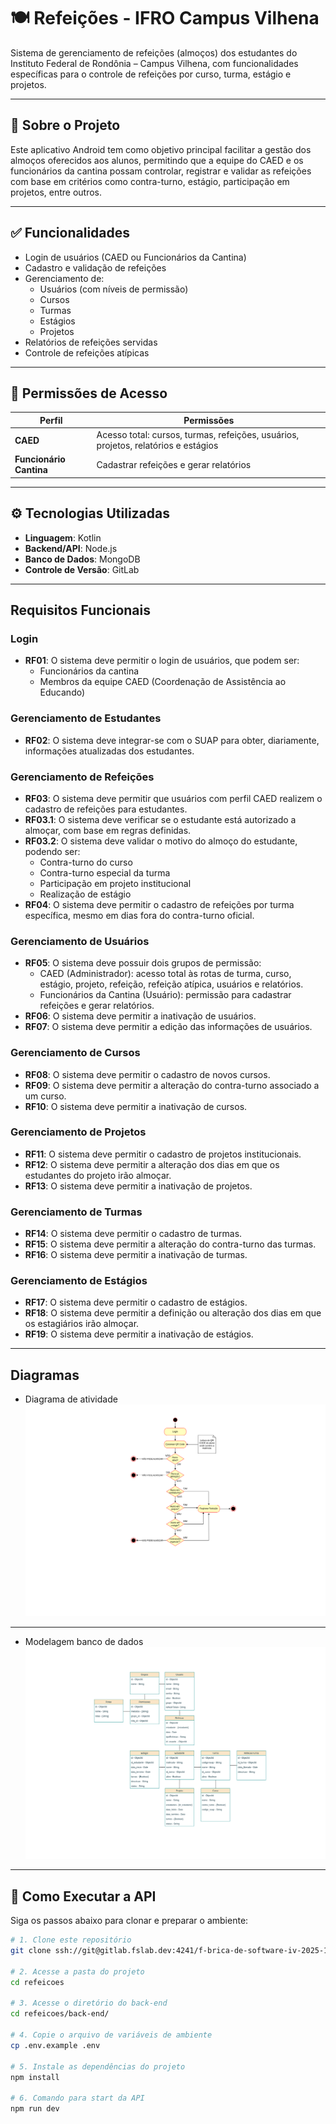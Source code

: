 # 🍽️ Refeições - IFRO Campus Vilhena

Sistema de gerenciamento de refeições (almoços) dos estudantes do Instituto Federal de Rondônia – Campus Vilhena, com funcionalidades específicas para o controle de refeições por curso, turma, estágio e projetos.

---

## 📱 Sobre o Projeto

Este aplicativo Android tem como objetivo principal facilitar a gestão dos almoços oferecidos aos alunos, permitindo que a equipe do CAED e os funcionários da cantina possam controlar, registrar e validar as refeições com base em critérios como contra-turno, estágio, participação em projetos, entre outros.

---

## ✅ Funcionalidades

- Login de usuários (CAED ou Funcionários da Cantina)
- Cadastro e validação de refeições
- Gerenciamento de:
  - Usuários (com níveis de permissão)
  - Cursos
  - Turmas
  - Estágios
  - Projetos
- Relatórios de refeições servidas
- Controle de refeições atípicas

---

## 🔐 Permissões de Acesso

| Perfil                  | Permissões                                                                         |
|-------------------------|------------------------------------------------------------------------------------|
| **CAED**                | Acesso total: cursos, turmas, refeições, usuários, projetos, relatórios e estágios |
| **Funcionário Cantina** | Cadastrar refeições e gerar relatórios                                             |

---

## ⚙️ Tecnologias Utilizadas

- **Linguagem**: Kotlin 
- **Backend/API**: Node.js
- **Banco de Dados**: MongoDB
- **Controle de Versão**: GitLab

---

## Requisitos Funcionais

### Login

- **RF01**: O sistema deve permitir o login de usuários, que podem ser:
  - Funcionários da cantina
  - Membros da equipe CAED (Coordenação de Assistência ao Educando)

### Gerenciamento de Estudantes

- **RF02**: O sistema deve integrar-se com o SUAP para obter, diariamente, informações atualizadas dos estudantes.

### Gerenciamento de Refeições

- **RF03**: O sistema deve permitir que usuários com perfil CAED realizem o cadastro de refeições para estudantes.
- **RF03.1**: O sistema deve verificar se o estudante está autorizado a almoçar, com base em regras definidas.
- **RF03.2**: O sistema deve validar o motivo do almoço do estudante, podendo ser:
  - Contra-turno do curso
  - Contra-turno especial da turma
  - Participação em projeto institucional
  - Realização de estágio
- **RF04**: O sistema deve permitir o cadastro de refeições por turma específica, mesmo em dias fora do contra-turno oficial.

### Gerenciamento de Usuários

- **RF05**: O sistema deve possuir dois grupos de permissão:
  - CAED (Administrador): acesso total às rotas de turma, curso, estágio, projeto, refeição, refeição atípica, usuários e relatórios.
  - Funcionários da Cantina (Usuário): permissão para cadastrar refeições e gerar relatórios.
- **RF06**: O sistema deve permitir a inativação de usuários.
- **RF07**: O sistema deve permitir a edição das informações de usuários.

### Gerenciamento de Cursos

- **RF08**: O sistema deve permitir o cadastro de novos cursos.
- **RF09**: O sistema deve permitir a alteração do contra-turno associado a um curso.
- **RF10**: O sistema deve permitir a inativação de cursos.

### Gerenciamento de Projetos

- **RF11**: O sistema deve permitir o cadastro de projetos institucionais.
- **RF12**: O sistema deve permitir a alteração dos dias em que os estudantes do projeto irão almoçar.
- **RF13**: O sistema deve permitir a inativação de projetos.

### Gerenciamento de Turmas

- **RF14**: O sistema deve permitir o cadastro de turmas.
- **RF15**: O sistema deve permitir a alteração do contra-turno das turmas.
- **RF16**: O sistema deve permitir a inativação de turmas.

### Gerenciamento de Estágios

- **RF17**: O sistema deve permitir o cadastro de estágios.
- **RF18**: O sistema deve permitir a definição ou alteração dos dias em que os estagiários irão almoçar.
- **RF19**: O sistema deve permitir a inativação de estágios.

---

## Diagramas
- Diagrama de atividade
![Diagrama de atividade](documentacao/diagramas/refeicoesatividade.drawio.png)

---
- Modelagem banco de dados
![Modelagem](documentacao/diagramas/refeicoesmodelagem.drawio.png)

---

## 🚀 Como Executar a API

Siga os passos abaixo para clonar e preparar o ambiente:

```bash
# 1. Clone este repositório
git clone ssh://git@gitlab.fslab.dev:4241/f-brica-de-software-iv-2025-1/refeicoes.git

# 2. Acesse a pasta do projeto
cd refeicoes

# 3. Acesse o diretório do back-end
cd refeicoes/back-end/

# 4. Copie o arquivo de variáveis de ambiente
cp .env.example .env

# 5. Instale as dependências do projeto
npm install

# 6. Comando para start da API
npm run dev

